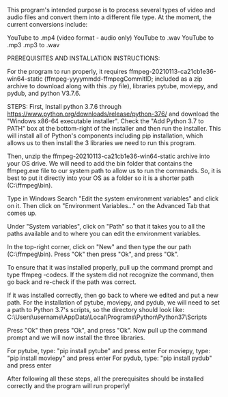 This program's intended purpose is to process several types of video and audio files and convert them into a different file type. At the moment, the current conversions include: 

YouTube to .mp4 (video format - audio only)
YouTube to .wav 
YouTube to .mp3
.mp3 to .wav

PREREQUISITES AND INSTALLATION INSTRUCTIONS:

For the program to run properly, it requires ffmpeg-20210113-ca21cb1e36-win64-static (ffmpeg-yyyymmdd-ffmpegCommitID; included as a zip archive to download along with this .py file), libraries pytube, moviepy, and pydub, and python V3.7.6.

STEPS:
First, Install python 3.7.6 through https://www.python.org/downloads/release/python-376/ and download the "Windows x86-64 executable installer". Check the "Add Python 3.7 to PATH" box at the bottom-right of the installer and then run the installer. This will install all of Python's components including pip installation, which allows us to then install the 3 libraries we need to run this program.

Then, unzip the ffmpeg-20210113-ca21cb1e36-win64-static archive into your OS drive. We will need to add the bin folder that contains the ffmpeg.exe file to our system path to allow us to run the commands. So, it is best to put it directly into your OS as a folder so it is a shorter path (C:\ffmpeg\bin).

Type in Windows Search "Edit the system environment variables" and click on it. Then click on "Environment Variables..." on the Advanced Tab that comes up. 

Under "System variables", click on "Path" so that it takes you to all the paths available and to where you can edit the environment variables.

In the top-right corner, click on "New" and then type the our path (C:\ffmpeg\bin). Press "Ok" then press "Ok", and press "Ok". 

To ensure that it was installed properly, pull up the command prompt and type ffmpeg -codecs. If the system did not recognize the command, then go back and re-check if the path was correct.

If it was installed correctly, then go back to where we edited and put a new path. For the installation of pytube, moviepy, and pydub, we will need to set a path to Python 3.7's scripts, so the directory should look like: C:\Users\username\AppData\Local\Programs\Python\Python37\Scripts

Press "Ok" then press "Ok", and press "Ok". Now pull up the command prompt and we will now install the three libraries. 

For pytube, type: "pip install pytube" and press enter
For moviepy, type: "pip install moviepy" and press enter
For pydub, type: "pip install pydub" and press enter

After following all these steps, all the prerequisites should be installed correctly and the program will run properly!


